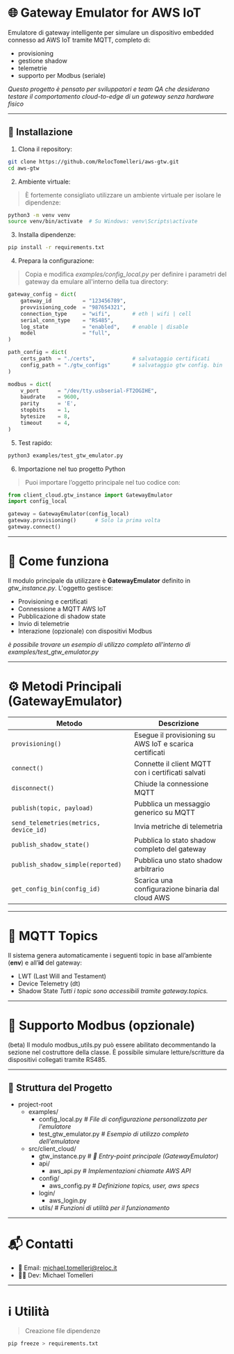 [version]: 0.0.2

# 🌐 Gateway Emulator for AWS IoT

Emulatore di gateway intelligente per simulare un dispositivo embedded connesso ad AWS IoT tramite MQTT, completo di: 
- provisioning
- gestione shadow
- telemetrie
- supporto per Modbus (seriale)


*Questo progetto è pensato per sviluppatori e team QA che desiderano testare il comportamento cloud-to-edge di un gateway senza hardware fisico*

---

## 🚀 Installazione
1. Clona il repository:
```bash
git clone https://github.com/RelocTomelleri/aws-gtw.git
cd aws-gtw
```
2. Ambiente virtuale:
> È fortemente consigliato utilizzare un ambiente virtuale per isolare le dipendenze:
```bash
python3 -m venv venv
source venv/bin/activate  # Su Windows: venv\Scripts\activate
```

3. Installa dipendenze:
```bash
pip install -r requirements.txt
```

4. Prepara la configurazione:
> Copia e modifica *examples/config_local.py* per definire i parametri del gateway da emulare all'interno della tua directory:
```python
gateway_config = dict(
    gateway_id          = "123456789",
    provvisioning_code  = "987654321",
    connection_type     = "wifi",       # eth | wifi | cell
    serial_conn_type    = "RS485",
    log_state           = "enabled",    # enable | disable
    model               = "full",
)

path_config = dict(
    certs_path  = "./certs",            # salvataggio certificati
    config_path = "./gtw_configs"       # salvataggio gtw config. bin
)

modbus = dict(
    v_port      = "/dev/tty.usbserial-FT2OGIHE",
    baudrate    = 9600,
    parity      = 'E',
    stopbits    = 1,
    bytesize    = 8,
    timeout     = 4,
)
```

5. Test rapido:
```bash
python3 examples/test_gtw_emulator.py
```

6. Importazione nel tuo progetto Python
> Puoi importare l’oggetto principale nel tuo codice con:
```python
from client_cloud.gtw_instance import GatewayEmulator
import config_local

gateway = GatewayEmulator(config_local)
gateway.provisioning()      # Solo la prima volta
gateway.connect()
```

---

# 🧠 Come funziona
Il modulo principale da utilizzare è **GatewayEmulator** definito in *gtw_instance.py*. L'oggetto gestisce:
- Provisioning e certificati
- Connessione a MQTT AWS IoT
- Pubblicazione di shadow state
- Invio di telemetrie
- Interazione (opzionale) con dispositivi Modbus

*è possibile trovare un esempio di utilizzo completo all'interno di examples/test_gtw_emulator.py*

---

# ⚙️ Metodi Principali (GatewayEmulator)
| Metodo                                 | Descrizione                                             |
| -------------------------------------- | ------------------------------------------------------- |
| `provisioning()`                       | Esegue il provisioning su AWS IoT e scarica certificati |
| `connect()`             | Connette il client MQTT con i certificati salvati       |
| `disconnect()`                         | Chiude la connessione MQTT                              |
| `publish(topic, payload)`              | Pubblica un messaggio generico su MQTT                  |
| `send_telemetries(metrics, device_id)` | Invia metriche di telemetria                            |
| `publish_shadow_state()`               | Pubblica lo stato shadow completo del gateway           |
| `publish_shadow_simple(reported)`      | Pubblica uno stato shadow arbitrario                    |
| `get_config_bin(config_id)`            | Scarica una configurazione binaria dal cloud AWS        |

---

# 📡 MQTT Topics
Il sistema genera automaticamente i seguenti topic in base all’ambiente (**env**) e all’**id** del gateway:
- LWT (Last Will and Testament)
- Device Telemetry (dt)
- Shadow State
*Tutti i topic sono accessibili tramite gateway.topics.*

---
# 🧩 Supporto Modbus (opzionale)
(beta) Il modulo modbus_utils.py può essere abilitato decommentando la sezione nel costruttore della classe. È possibile simulare letture/scritture da dispositivi collegati tramite RS485.

---

## 📁 Struttura del Progetto
- project-root
    - examples/
        - config_local.py   # *File di configurazione personalizzata per l'emulatore*
        - test_gtw_emulator.py  # *Esempio di utilizzo completo dell'emulatore*
    - src/client_cloud/
        - gtw_instance.py   # *📍 Entry-point principale (GatewayEmulator)*
        - api/
            - aws_api.py    # *Implementazioni chiamate AWS API*
        - config/
            - aws_config.py # *Definizione topics, user, aws specs*
        - login/
            - aws_login.py
        - utils/    # *Funzioni di utilità per il funzionamento*

---

# 📬 Contatti
- 📧 Email: michael.tomelleri@reloc.it
- 🧑‍💻 Dev: Michael Tomelleri

---

# ℹ Utilità
> Creazione file dipendenze
```bash
pip freeze > requirements.txt
```